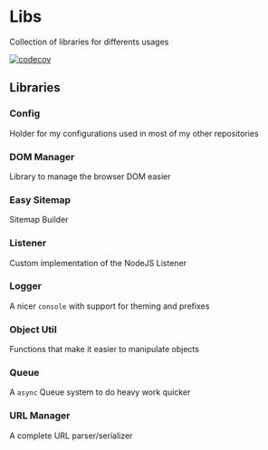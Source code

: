 # Libs

Collection of libraries for differents usages

[![codecov](https://img.shields.io/sonar/coverage/dzeiocom_libs?server=https%3A%2F%2Fsonarcloud.io&style=flat-square)](https://sonarcloud.io/project/overview?id=dzeiocom_libs)

## Libraries

### Config

Holder for my configurations used in most of my other repositories

### DOM Manager

Library to manage the browser DOM easier

### Easy Sitemap

Sitemap Builder

### Listener

Custom implementation of the NodeJS Listener

### Logger

A nicer `console` with support for theming and prefixes

### Object Util

Functions that make it easier to manipulate objects

### Queue

A `async` Queue system to do heavy work quicker

### URL Manager

A complete URL parser/serializer
